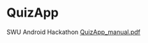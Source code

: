 # QuizApp
SWU Android Hackathon
[QuizApp_manual.pdf](https://github.com/nanna29/QuizApp/files/10833081/QuizApp_manual.pdf)
